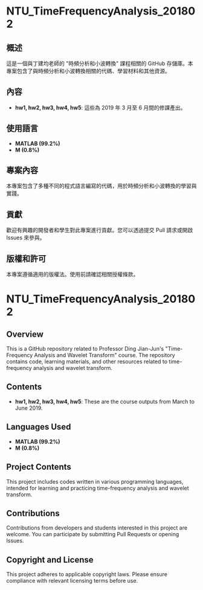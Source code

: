 # NTU_TimeFrequencyAnalysis_201802

## 概述
這是一個與丁建均老師的 "時頻分析和小波轉換" 課程相關的 GitHub 存儲庫。本專案包含了與時頻分析和小波轉換相關的代碼、學習材料和其他資源。

## 內容
- **hw1, hw2, hw3, hw4, hw5**: 這些為 2019 年 3 月至 6 月間的修課產出。

## 使用語言
- **MATLAB (99.2%)**
- **M (0.8%)**

## 專案內容
本專案包含了多種不同的程式語言編寫的代碼，用於時頻分析和小波轉換的學習與實踐。

## 貢獻
歡迎有興趣的開發者和學生對此專案進行貢獻。您可以透過提交 Pull 請求或開啟 Issues 來參與。

## 版權和許可
本專案遵循適用的版權法。使用前請確認相關授權條款。



# NTU_TimeFrequencyAnalysis_201802

## Overview
This is a GitHub repository related to Professor Ding Jian-Jun's "Time-Frequency Analysis and Wavelet Transform" course. The repository contains code, learning materials, and other resources related to time-frequency analysis and wavelet transform.

## Contents
- **hw1, hw2, hw3, hw4, hw5**: These are the course outputs from March to June 2019.

## Languages Used
- **MATLAB (99.2%)**
- **M (0.8%)**

## Project Contents
This project includes codes written in various programming languages, intended for learning and practicing time-frequency analysis and wavelet transform.

## Contributions
Contributions from developers and students interested in this project are welcome. You can participate by submitting Pull Requests or opening Issues.

## Copyright and License
This project adheres to applicable copyright laws. Please ensure compliance with relevant licensing terms before use.
